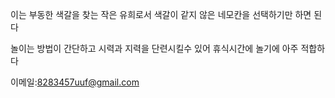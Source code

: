 이는 부동한 색갈을 찾는 작은 유희로서 색갈이 같지 않은 네모칸을 선택하기만 하면 된다

놀이는 방법이 간단하고 시력과 지력을 단련시킬수 있어 휴식시간에 놀기에 아주 적합하다

이메일:8283457uuf@gmail.com
